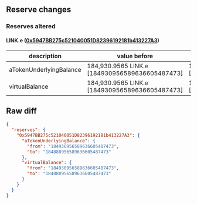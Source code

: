 ## Reserve changes

### Reserves altered

#### LINK.e ([0x5947BB275c521040051D82396192181b413227A3](https://snowtrace.io/address/0x5947BB275c521040051D82396192181b413227A3))

| description | value before | value after |
| --- | --- | --- |
| aTokenUnderlyingBalance | 184,930.9565 LINK.e [184930956589636605487473] | 184,888.9565 LINK.e [184888956589636605487473] |
| virtualBalance | 184,930.9565 LINK.e [184930956589636605487473] | 184,888.9565 LINK.e [184888956589636605487473] |


## Raw diff

```json
{
  "reserves": {
    "0x5947BB275c521040051D82396192181b413227A3": {
      "aTokenUnderlyingBalance": {
        "from": "184930956589636605487473",
        "to": "184888956589636605487473"
      },
      "virtualBalance": {
        "from": "184930956589636605487473",
        "to": "184888956589636605487473"
      }
    }
  }
}
```